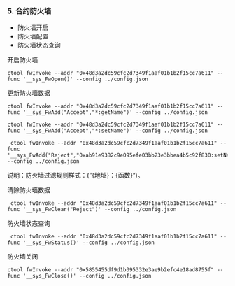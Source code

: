 ### 5. 合约防火墙

+ 防火墙开启
+ 防火墙配置
+ 防火墙状态查询

开启防火墙

```shell
ctool fwInvoke --addr "0x48d3a2dc59cfc2d7349f1aaf01b1b2f15cc7a611" --func '__sys_FwOpen()' --config ../config.json 
```



更新防火墙数据

```shell
ctool fwInvoke --addr "0x48d3a2dc59cfc2d7349f1aaf01b1b2f15cc7a611" --func '__sys_FwAdd("Accept","*:getName")' --config ../config.json 

ctool fwInvoke --addr "0x48d3a2dc59cfc2d7349f1aaf01b1b2f15cc7a611" --func '__sys_FwAdd("Accept","*:setName")' --config ../config.json 
```

```shell
 ctool fwInvoke --addr "0x48d3a2dc59cfc2d7349f1aaf01b1b2f15cc7a611" --func '__sys_FwAdd("Reject","0xab91e9382c9e095efe03bb23e3bbea4b5c92f830:setName")' --config ../config.json 
```

说明：防火墙过滤规则样式：(”{地址}：{函数}“)。



清除防火墙数据

```shell
 ctool fwInvoke --addr "0x48d3a2dc59cfc2d7349f1aaf01b1b2f15cc7a611" --func '__sys_FwClear("Reject")' --config ../config.json 
```



防火墙状态查询

```shell
 ctool fwInvoke --addr "0x48d3a2dc59cfc2d7349f1aaf01b1b2f15cc7a611" --func '__sys_FwStatus()' --config ../config.json 
```

防火墙关闭

```shell
ctool fwInvoke --addr "0x5855455df9d1b395332e3ae9b2efc4e18ad8755f" --func '__sys_FwClose()' --config ../config.json
```



